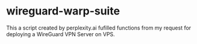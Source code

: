 # wireguard-warp-suite
This a script created by perplexity.ai fufilled functions from my request for deploying a WireGuard VPN Server on VPS.
